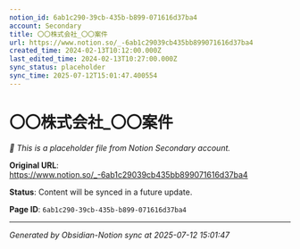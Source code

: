```yaml
---
notion_id: 6ab1c290-39cb-435b-b899-071616d37ba4
account: Secondary
title: 〇〇株式会社_〇〇案件
url: https://www.notion.so/_-6ab1c29039cb435bb899071616d37ba4
created_time: 2024-02-13T10:12:00.000Z
last_edited_time: 2024-02-13T10:27:00.000Z
sync_status: placeholder
sync_time: 2025-07-12T15:01:47.400554
---
```


# 〇〇株式会社_〇〇案件

*🔄 This is a placeholder file from Notion Secondary account.*

**Original URL**: https://www.notion.so/_-6ab1c29039cb435bb899071616d37ba4

**Status**: Content will be synced in a future update.

**Page ID**: `6ab1c290-39cb-435b-b899-071616d37ba4`

---

*Generated by Obsidian-Notion sync at 2025-07-12 15:01:47*
